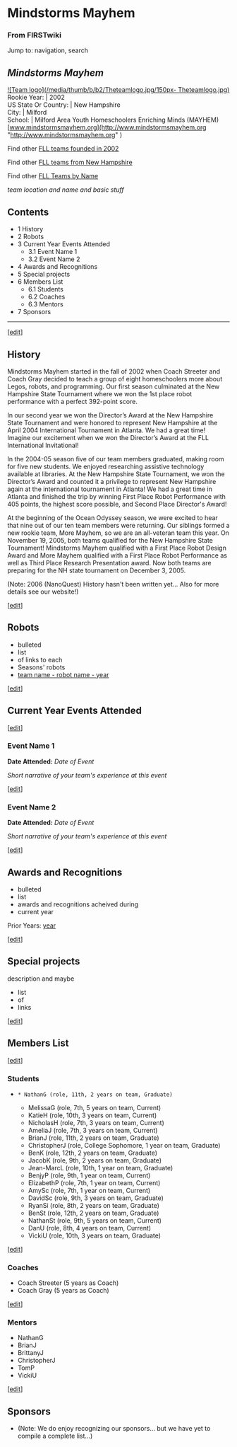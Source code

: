 # Mindstorms Mayhem

### From FIRSTwiki

Jump to: navigation, search

_Mindstorms Mayhem_  
---  
[![Team logo](/media/thumb/b/b2/Theteamlogo.jpg/150px-
Theteamlogo.jpg)](Image:Theteamlogo.jpg "Team logo" )  
Rookie Year: | 2002  
US State Or Country: | New Hampshire  
City: | Milford  
School: | Milford Area Youth Homeschoolers Enriching Minds (MAYHEM)  
[www.mindstormsmayhem.org](http://www.mindstormsmayhem.org
"http://www.mindstormsmayhem.org" )  
  
Find other [FLL teams founded in
2002](Category:FLL_teams_founded_in_2002 "Category:FLL teams
founded in 2002" )

Find other [FLL teams from New
Hampshire](Category:FLL_teams_from_New_Hampshire "Category:FLL
teams from New Hampshire" )

Find other [FLL Teams by Name](Category:FLL_teams "Category:FLL
teams" )

  

_team location and name and basic stuff_

## Contents

  * 1 History
  * 2 Robots
  * 3 Current Year Events Attended
    * 3.1 Event Name 1
    * 3.2 Event Name 2
  * 4 Awards and Recognitions
  * 5 Special projects
  * 6 Members List
    * 6.1 Students
    * 6.2 Coaches
    * 6.3 Mentors
  * 7 Sponsors  
---  
  
[[edit](/index.php?title=Mindstorms_Mayhem&action=edit&section=1 "Edit
section: History" )]

## History

Mindstorms Mayhem started in the fall of 2002 when Coach Streeter and Coach
Gray decided to teach a group of eight homeschoolers more about Legos, robots,
and programming. Our first season culminated at the New Hampshire State
Tournament where we won the 1st place robot performance with a perfect
392-point score.

In our second year we won the Director’s Award at the New Hampshire State
Tournament and were honored to represent New Hampshire at the April 2004
International Tournament in Atlanta. We had a great time! Imagine our
excitement when we won the Director’s Award at the FLL International
Invitational!

In the 2004-05 season five of our team members graduated, making room for five
new students. We enjoyed researching assistive technology available at
libraries. At the New Hampshire State Tournament, we won the Director’s Award
and counted it a privilege to represent New Hampshire again at the
international tournament in Atlanta! We had a great time in Atlanta and
finished the trip by winning First Place Robot Performance with 405 points,
the highest score possible, and Second Place Director's Award!

At the beginning of the Ocean Odyssey season, we were excited to hear that
nine out of our ten team members were returning. Our siblings formed a new
rookie team, More Mayhem, so we are an all-veteran team this year. On November
19, 2005, both teams qualified for the New Hampshire State Tournament!
Mindstorms Mayhem qualified with a First Place Robot Design Award and More
Mayhem qualified with a First Place Robot Performance as well as Third Place
Research Presentation award. Now both teams are preparing for the NH state
tournament on December 3, 2005.

(Note: 2006 (NanoQuest) History hasn't been written yet... Also for more
details see our website!)

[[edit](/index.php?title=Mindstorms_Mayhem&action=edit&section=2 "Edit
section: Robots" )]

## Robots

  * bulleted 
  * list 
  * of links to each 
  * Seasons' robots 
  * [team name - robot name - year](/index.php?title=FIRSTwiki:FLL_robot_page_format&action=edit "FIRSTwiki:FLL robot page format" )

[[edit](/index.php?title=Mindstorms_Mayhem&action=edit&section=3 "Edit
section: Current Year Events Attended" )]

## Current Year Events Attended

[[edit](/index.php?title=Mindstorms_Mayhem&action=edit&section=4 "Edit
section: Event Name 1" )]

### Event Name 1

**Date Attended:** _Date of Event_

_Short narrative of your team's experience at this event_

[[edit](/index.php?title=Mindstorms_Mayhem&action=edit&section=5 "Edit
section: Event Name 2" )]

### Event Name 2

**Date Attended:** _Date of Event_

_Short narrative of your team's experience at this event_

  

[[edit](/index.php?title=Mindstorms_Mayhem&action=edit&section=6 "Edit
section: Awards and Recognitions" )]

## Awards and Recognitions

  * bulleted 
  * list 
  * awards and recognitions acheived during 
  * current year 

Prior Years: [year](FIRSTwiki:FLL_yearly_team_page_format
"FIRSTwiki:FLL yearly team page format" )

[[edit](/index.php?title=Mindstorms_Mayhem&action=edit&section=7 "Edit
section: Special projects" )]

## Special projects

description and maybe

  * list 
  * of 
  * links 

[[edit](/index.php?title=Mindstorms_Mayhem&action=edit&section=8 "Edit
section: Members List" )]

## Members List

[[edit](/index.php?title=Mindstorms_Mayhem&action=edit&section=9 "Edit
section: Students" )]

### Students

  *     * NathanG (role, 11th, 2 years on team, Graduate) 
    * MelissaG (role, 7th, 5 years on team, Current) 
    * KatieH (role, 10th, 3 years on team, Current) 
    * NicholasH (role, 7th, 3 years on team, Current) 
    * AmeliaJ (role, 7th, 3 years on team, Current) 
    * BrianJ (role, 11th, 2 years on team, Graduate) 
    * ChristopherJ (role, College Sophomore, 1 year on team, Graduate) 
    * BenK (role, 12th, 2 years on team, Graduate) 
    * JacobK (role, 9th, 2 years on team, Graduate) 
    * Jean-MarcL (role, 10th, 1 year on team, Graduate) 
    * BenjyP (role, 9th, 1 year on team, Current) 
    * ElizabethP (role, 7th, 1 year on team, Current) 
    * AmySc (role, 7th, 1 year on team, Current) 
    * DavidSc (role, 9th, 3 years on team, Graduate) 
    * RyanSi (role, 8th, 2 years on team, Graduate) 
    * BenSt (role, 12th, 2 years on team, Graduate) 
    * NathanSt (role, 9th, 5 years on team, Current) 
    * DanU (role, 8th, 4 years on team, Current) 
    * VickiU (role, 10th, 3 years on team, Graduate) 

[[edit](/index.php?title=Mindstorms_Mayhem&action=edit&section=10 "Edit
section: Coaches" )]

### Coaches

  * Coach Streeter (5 years as Coach) 
  * Coach Gray (5 years as Coach) 

[[edit](/index.php?title=Mindstorms_Mayhem&action=edit&section=11 "Edit
section: Mentors" )]

### Mentors

  * NathanG 
  * BrianJ 
  * BrittanyJ 
  * ChristopherJ 
  * TomP 
  * VickiU 

[[edit](/index.php?title=Mindstorms_Mayhem&action=edit&section=12 "Edit
section: Sponsors" )]

## Sponsors

  * (Note: We do enjoy recognizing our sponsors... but we have yet to compile a complete list...) 

